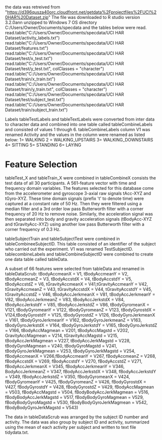 the data was retreived from "https://d396qusza40orc.cloudfront.net/getdata%2Fprojectfiles%2FUCI%20HAR%20Dataset.zip"
The file was downloaded to R studio version 3.2.0ann unzipped to Windows 7 OS directory 
C:/Users/Owner/Documents/specdata and the tables below were read.
read.table("C:/Users/Owner/Documents/specdata/UCI HAR Dataset/activity_labels.txt")
read.table("C:/Users/Owner/Documents/specdata/UCI HAR Dataset/features.txt")
read.table("C:/Users/Owner/Documents/specdata/UCI HAR Dataset/test/x_test.txt")
read.table("C:/Users/Owner/Documents/specdata/UCI HAR Dataset/test/y_test.txt", colClasses = "character")
read.table("C:/Users/Owner/Documents/specdata/UCI HAR Dataset/train/x_train.txt")
read.table("C:/Users/Owner/Documents/specdata/UCI HAR Dataset/train/y_train.txt", colClasses = "character")
read.table("C:/Users/Owner/Documents/specdata/UCI HAR Dataset/test/subject_test.txt")
read.table("C:/Users/Owner/Documents/specdata/UCI HAR Dataset/train/subject_train.txt")

Labels 
tableTestLabels  and tableTextLabels were converted from inter data to character data and combined into one table called tableCombineLabels and consisted of values 1 through 6. tableCombineLabels column V1 was renamed Activity and the values in the column were renamed as listed below:
1=  WALKING
2 =  WALKING_UPSTAIRS
3=  WALKING_DOWNSTAIRS
4=  SITTING
5=  STANDING
6=  LAYING

Feature Selection 
=================
tableTest_X and tableTrain_X were combined in tableCombineX consists the test data of all 30 participants. A 561-feature vector with time and frequency domain variables. The features selected for this database come from the accelerometer and gyroscope 3-axial raw signals tAcc-XYZ and tGyro-XYZ. These time domain signals (prefix 't' to denote time) were captured at a constant rate of 50 Hz. Then they were filtered using a median filter and a 3rd order low pass Butterworth filter with a corner frequency of 20 Hz to remove noise. Similarly, the acceleration signal was then separated into body and gravity acceleration signals (tBodyAcc-XYZ and tGravityAcc-XYZ) using another low pass Butterworth filter with a corner frequency of 0.3 Hz.  

tableSubjectTrain and tableSubjectTest were combined in tableCombineeSubjectID.  This table consisted of an identifier of the subject who carried out the experiment.  V1 was renamed TestSubjectID.  tablecombineLabels and tableCombineSubjectID were combined to create one data table called tableData.   


A subset of 66 features were selected from tableData and renamed in tableDataScrub:  tBodyAccmeanX = V1, tBodyAccmeanY = V2, tBodyAccmeanZ = V3,
                                          tBodyAccstdX = V4, tBodyAccstdY = V5, tBodyAccstdZ = V6,
                                          tGravityAccmeanX = V41,tGravityAccmeanY = V42, tGravityAccmeanZ = V43,
                                          tGravityAccstdX = V44, tGravityAccstdY = V45, tGravityAccstdZ = V46,
                                          tBodyAccJerkmeanX = V81, tBodyAccJerkmeanY = V82, tBodyAccJerkmeanZ = V83,
                                          tBodyAccJerkstdX = V84, tBodyAccJerkstdY = V85, tBodyAccJerkstdZ = V86,
                                          tBodyGyromeanX = V121, tBodyGyromeanY = V122, tBodyGyromeanZ = V123,
                                          tBodyGyrostdX = V124,tBodyGyrostdY = V125, tBodyGyrostdZ = V126,
                                          tBodyGyroJerkmeanX = V161, tBodyGyroJerkmeanY = V162, tBodyGyroJerkmeanZ = V163,
                                          tBodyGyroJerkstdX = V164, tBodyGyroJerkstdY = V165, tBodyGyroJerkstdZ = V166,
                                          tBodyAccMagmean = V201, tBodyAccMagstd = V202, GravityAccMagmean = V214, tGravityAccMagstd = V215,
                                          tBodyAccJerkMagmean = V227, tBodyAccJerkMagstd = V228, tBodyGyroMagmean = V240, tBodyGyroMagstd = V241,
                                          tBodyGyroJerkMagmean = V253, tBodyGyroJerkMagstd = V254, fBodyAccmeanX = V266,fBodyAccmeanY = V267,
                                          fBodyAccmeanZ = V268, fBodyAccstdX = V269, fBodyAccstdY = V270, fBodyAccstdZ = V271,
                                          fBodyAccJerkmeanX = V345, fBodyAccJerkmeanY = V346, BodyAccJerkmeanZ = V347,
                                          fBodyAccJerkstdX = V348, fBodyAccJerkstdY = V349, fBodyAccJerkstdZ = V350,
                                          fBodyGyromeanX = V424, fBodyGyromeanY = V425, fBodyGyromeanZ = V426, fBodyGyrostdX = V427,
                                          fBodyGyrostdY = V428, fBodyGyrostdZ = V429, fBodyAccMagmean = V503, fBodyAccMagstd = V504,
                                          fBodyBodyAccJerkMagmean = V516, fBodyBodyAccJerkMagstd = V517, fBodyBodyGyroMagmean = V529,
                                          fBodyBodyGyroMagstd = V530, fBodyBodyGyroJerkMagmean = V542, fBodyBodyGyroJerkMagstd = V543)
  
The data in tableDataScrub was arranged by the subject ID number and activity.  The data was also group by subject ID and activity, summarized using the mean of each activity per subject and written to text file tidydata.txt.